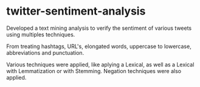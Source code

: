 # twitter-sentiment-analysis
Developed a text mining analysis to verify the sentiment of various tweets using multiples techniques.

From treating hashtags, URL's,  elongated words, uppercase to lowercase, abbreviations and punctuation.

Various techniques were applied, like aplying a Lexical, as well as a Lexical with Lemmatization or with Stemming. Negation techniques were also applied.
